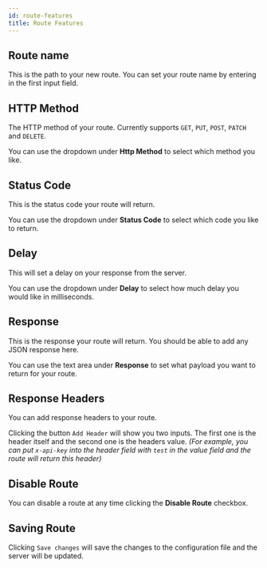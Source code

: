 ```yaml
---
id: route-features
title: Route Features
---
```


## Route name

This is the path to your new route. You can set your route name by entering in the first input field.

## HTTP Method

The HTTP method of your route. Currently supports `GET`, `PUT`, `POST`, `PATCH` and `DELETE`.

You can use the dropdown under **Http Method** to select which method you like.

## Status Code

This is the status code your route will return.

You can use the dropdown under **Status Code** to select which code you like to return.

## Delay

This will set a delay on your response from the server.

You can use the dropdown under **Delay** to select how much delay you would like in milliseconds.

## Response

This is the response your route will return. You should be able to add any JSON response here.

You can use the text area under **Response** to set what payload you want to return for your route.

## Response Headers

You can add response headers to your route.

Clicking the button `Add Header` will show you two inputs. The first one is the header itself and the second one is the headers value. _(For example, you can put `x-api-key` into the header field with `test` in the value field and the route will return this header)_

## Disable Route

You can disable a route at any time clicking the **Disable Route** checkbox.

## Saving Route

Clicking `Save changes` will save the changes to the configuration file and the server will be updated.
